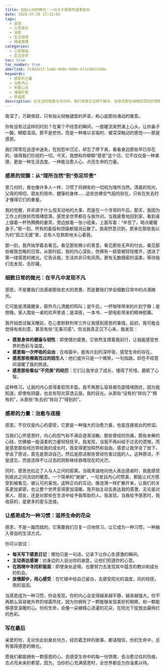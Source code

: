 ```yaml
---
title: 拾起心间的微光：一份关于感恩的温柔告白
date: 2025-07-26 17:15:03
tags:
  - 感恩
  - 心灵成长
  - 治愈
  - 生活感悟
  - 情绪管理
categories:
  - 心灵驿站
  - 生活哲学
toc: true
toc_number: true
abbrlink: 7c9d2e1f-5a6b-4b8c-9d0e-1f2a3b4c5d6e
keywords:
  - 感恩的力量
  - 治愈内心
  - 积极心态
  - 情绪疗愈
  - 幸福感
description: 在生活的喧嚣与浮沉中，我们常常忘记停下脚步，去感受那些细微却深刻的馈赠。这篇文字，是一份关于感恩的温柔告白，它邀请你一同拾起心间的微光，感受那些被忽略的温暖，让感恩成为滋养灵魂的力量，治愈过往，点亮未来。
---
```


夜深了，万籁俱寂，只有指尖轻触键盘的声音，和心底那份涌动的暖意。

你有没有过这样的时刻？在某个不经意的瞬间，一股暖流突然涌上心头，让你鼻子一酸，眼眶湿润。那不是悲伤，而是一种难以言喻的、被深深触动的感觉——那是感恩。

我们常常在追逐中迷失，在抱怨中沉沦，却忘了停下来，看看身边那些早已存在的、值得我们珍视的一切。今天，我想和你聊聊“感恩”这个词，它不仅仅是一种美德，更是一种生活态度，一种能治愈人心、点亮生命的力量。

### 感恩的觉醒：从“理所当然”到“弥足珍贵”

曾几何时，我也像许多人一样，习惯了将拥有的一切视为理所当然。清晨的阳光、父母的唠叨、朋友的陪伴、健康的身体……这些仿佛空气般的存在，只有在失去时才懂得它们的重量。

我的觉醒，并非源于什么惊天动地的大事，而是在一个寻常的午后。那天，我因为工作上的挫折而情绪低落，感觉全世界都在与我作对。当我疲惫地回到家，看到桌上摆着一杯热腾腾的姜茶，旁边放着一张小纸条，上面写着：“辛苦了，喝点暖暖身子。”那一刻，所有的委屈和烦躁都烟消云散了。我突然意识到，原来在那些我以为的“孤立无援”里，总有人在默默地关心着我。

那一刻，我开始学着去看见。看见那些微小的善意，看见那些无声的付出，看见那些被我忽略的日常。从那时起，我的内心深处，仿佛有一扇窗被轻轻推开，透进了第一缕感恩的微光。它告诉我，生活并非只有风雨，更有无数细密的温柔，等待我们去发现，去珍藏。

### 细数日常的微光：在平凡中发现不凡

感恩，不是要我们去感谢那些宏大的恩惠，而是要我们学会细数日常中的点滴微光。

它可能是清晨醒来，窗外鸟儿清脆的鸣叫；是午后，一杯咖啡带来的片刻宁静；是傍晚，家人围坐一桌的欢声笑语；是深夜，一本书、一部电影带来的精神慰藉。

我开始尝试每天睡前，在心里默默列举三件让我感到感恩的事情。起初，我可能会觉得有些刻意，甚至有些“无事可感”。但当我真正沉下心来，我发现：

*   **感恩身体的健康与韧性**：即使偶尔疲惫，它依然支撑着我前行，让我能感受世界的色彩与温度。
*   **感恩每一次呼吸的自由**：在喧嚣中，能有片刻的深呼吸，感受生命的存在。
*   **感恩那些擦肩而过的陌生人**：他们或许只是一个微笑，一句指路，却在不经意间温暖了我的旅途。
*   **感恩那些看似“不完美”的经历**：它们让我学会了成长，懂得了珍惜，磨砺了心智。

这种练习，让我的内心变得柔软而丰盈。我不再那么容易被负面情绪困扰，因为我知道，即使有阴霾，也总有阳光穿透云层。我的目光，从那些“没有的”转向了“拥有的”，从那些“失去的”转向了“得到的”。

### 感恩的力量：治愈与连接

感恩，不仅仅是内心的感受，它更是一种强大的治愈力量，也是连接彼此的桥梁。

当我们心怀感恩时，内心的怨气和不满会逐渐消散。那些曾经的伤痛，那些未解的心结，仿佛被一股温柔的力量轻轻抚平。我发现，当我不再纠结于过去的遗憾，而是感恩那些经历带给我的成长时，我变得更加释然和自由。感恩让我学会了放下，学会了原谅，首先是原谅自己，然后是原谅那些曾经伤害过我的人。这种原谅，不是遗忘，而是选择不让过去的阴影继续吞噬现在的光芒。

同时，感恩也拉近了人与人之间的距离。当我真诚地向他人表达感谢时，我能感受到彼此之间流动的暖意。一个简单的“谢谢”，一句发自内心的赞美，都能让对方感受到被看见、被认可的喜悦。这种正向的互动，像涟漪一样扩散开来，让我们的关系更加紧密，也让整个世界变得更加温暖。我开始主动去表达我的感激，无论是对家人、朋友，还是对那些在生活中给予我帮助的人。我发现，当我给予感恩时，我收获的，是更多的爱与连接。

### 让感恩成为一种习惯：滋养生命的花朵

感恩，不是一蹴而就的，它需要我们日复一日地练习，让它成为一种习惯，一种融入骨血的生活方式。

你可以尝试：

*   **每天写下感恩日记**：哪怕只是一句话，记录下让你心生感激的瞬间。
*   **主动表达感谢**：对身边的人说出你的谢意，让他们知道你的心意。
*   **在困境中寻找积极面**：即使身处逆境，也要努力去发现其中蕴含的教训和成长的机会。
*   **放慢脚步，用心感受**：在忙碌中给自己留白，去感受阳光的温度，风的轻抚，雨的滋润。

当感恩成为一种习惯，你会发现，你的内心会变得越来越平静，越来越强大。你不再那么容易被外界的喧嚣所扰，因为你拥有了一颗能够发现美好的眼睛，和一颗能够感受温暖的心。你的生命，会像一朵被精心浇灌的花朵，在阳光下绽放出最绚烂的色彩。

### 写在最后

亲爱的你，无论你此刻身处何方，经历着怎样的故事，都请相信，你的生命中，总有值得感恩的微光。

愿我们都能拥有一颗感恩的心，去感受生命中的每一份馈赠，去治愈过往的伤痕，去点亮未来的希望。因为，当你的心充满感恩时，全世界都会为你温柔以待。